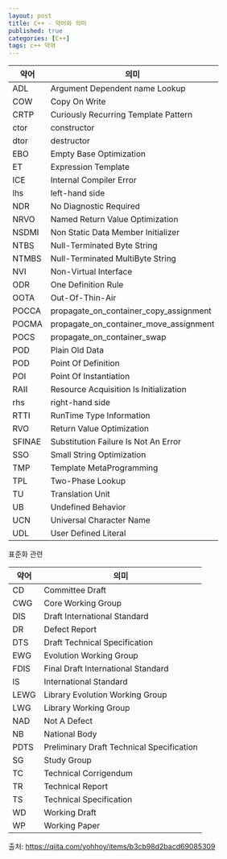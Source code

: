 ```yaml
---
layout: post
title: C++ - 약어와 의미 
published: true
categories: [C++]
tags: c++ 약어
---
```

| 약어   | 의미                                   |
|--------|----------------------------------------|
| ADL    | Argument Dependent name Lookup         |
| COW    | Copy On Write                          |
| CRTP   | Curiously Recurring Template Pattern   |
| ctor   | constructor                            |
| dtor   | destructor                             |
| EBO    | Empty Base Optimization                |
| ET     | Expression Template                    |
| ICE    | Internal Compiler Error                |
| lhs    | left-hand side                         |
| NDR    | No Diagnostic Required                 |
| NRVO   | Named Return Value Optimization        |
| NSDMI  | Non Static Data Member Initializer     |
| NTBS   | Null-Terminated Byte String            |
| NTMBS  | Null-Terminated MultiByte String       |
| NVI    | Non-Virtual Interface                  |
| ODR    | One Definition Rule                    |
| OOTA   | Out-Of-Thin-Air                        |
| POCCA  |    propagate_on_container_copy_assignment |
| POCMA  |   propagate_on_container_move_assignment |
| POCS   | propagate_on_container_swap            |
| POD    | Plain Old Data                         |
| POD    | Point Of Definition                    |
| POI    | Point Of Instantiation                 |
| RAII   | Resource Acquisition Is Initialization |
| rhs    | right-hand side                        |
| RTTI   | RunTime Type Information               |
| RVO    | Return Value Optimization              |
| SFINAE | Substitution Failure Is Not An Error   |
| SSO    | Small String Optimization              |
| TMP    | Template MetaProgramming               |
| TPL    | Two-Phase Lookup                       |
| TU     | Translation Unit                       |
| UB     | Undefined Behavior                     |
| UCN    | Universal Character Name               |
| UDL    | User Defined Literal                   |
  
  
  
  
표준화 관련  
  
| 약어 | 의미                                      |
|------|-------------------------------------------|
| CD   | Committee Draft                           |
| CWG  | Core Working Group                        |
| DIS  | Draft International Standard              |
| DR   | Defect Report                             |
| DTS  | Draft Technical Specification             |
| EWG  | Evolution Working Group                   |
| FDIS | Final Draft International Standard        |
| IS   | International Standard                    |
| LEWG | Library Evolution Working Group           |
| LWG  | Library Working Group                     |
| NAD  | Not A Defect                              |
| NB   | National Body                             |
| PDTS | Preliminary Draft Technical Specification |
| SG   | Study Group                               |
| TC   | Technical Corrigendum                     |
| TR   | Technical Report                          |
| TS   | Technical Specification                   |
| WD   | Working Draft                             |
| WP   | Working Paper                             |
  
  
출처: https://qiita.com/yohhoy/items/b3cb98d2bacd69085309  